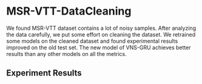 # MSR-VTT-DataCleaning

We found MSR-VTT dataset contains a lot of noisy samples. 
After analyzing the data carefully, we put some effort on cleaning the dataset. 
We retrained some models on the cleaned dataset and found experimental results improved on the old test set. 
The new model of VNS-GRU achieves better results than any other models on all the metrics. 

## Experiment Results
